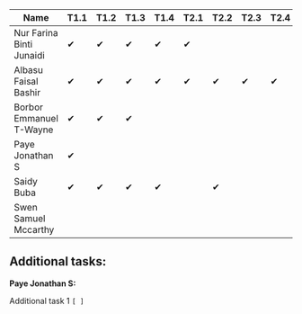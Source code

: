 |Name                              |T1.1|T1.2|T1.3|T1.4|T2.1|T2.2|T2.3|T2.4|
|----------------------------------|----|----|----|----|----|----|----|----|
|Nur Farina Binti Junaidi          | ✔  | ✔  | ✔  | ✔  | ✔  |    |    |    |
|Albasu Faisal Bashir              | ✔  | ✔  | ✔  | ✔  | ✔ | ✔  | ✔ | ✔  |
|Borbor Emmanuel T-Wayne           | ✔  | ✔  | ✔  |    |    |    |    |    |
|Paye Jonathan S                   | ✔  |    |    |    |    |    |    |    |
|Saidy Buba                        | ✔  | ✔ | ✔  | ✔  |    | ✔ |    |    |
|Swen Samuel Mccarthy              |    |    |    |    |    |    |    |    |

Additional tasks:
-----------------
**Paye Jonathan S:**

Additional task 1 `[ ]`
